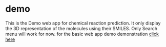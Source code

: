 # demo
This is the Demo web app for chemical reaction prediction. It only display the 3D representation of the molecules using their SMILES. Only Search menu will work for now.
for the basic web app demo demonstration [click here](https://rohitkumar23-11-demo-main1-5e07wk.streamlit.app/)
